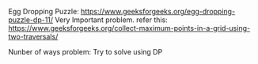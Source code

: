 Egg Dropping Puzzle: https://www.geeksforgeeks.org/egg-dropping-puzzle-dp-11/
Very Important problem. refer this: https://www.geeksforgeeks.org/collect-maximum-points-in-a-grid-using-two-traversals/

Nunber of ways problem: Try to solve using DP
